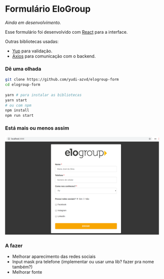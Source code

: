 # Formulário EloGroup
_Ainda em desenvolvimento._

Esse formulário foi desenvolvido com [React](https://reactjs.org/) para a interface.

Outras bibliotecas usadas:
* [Yup](https://github.com/jquense/yup#yup) para validação.
* [Axios](https://github.com/axios/axios#axios) para comunicação com o backend.

### Dê uma olhada

```sh
git clone https://github.com/yudi-azvd/elogroup-form
cd elogroup-form

yarn # para instalar as bibliotecas
yarn start
# ou com npm
npm install
npm run start
```

### Está mais ou menos assim

<div style="margin: 0 auto;">
  <img  src="./.github/elogroup-form-screenshot.png" 
  width="600px">
</div>

### A fazer

* Melhorar aparecimento das redes sociais
* Input mask pra telefone (implementar ou usar uma lib? fazer pra nome também?)
* Melhorar fonte